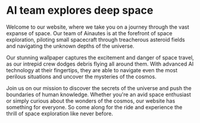<!--
Write me markdown content of website with wallpaper:

"A team of Ainautes piloting a small spacecraft through a dangerous asteroid field, with debris flying all around them."

The header of the page should not be copy of the text but rather a real content of the website which is using this wallpaper.
-->

<!--font:Montserrat-->

# AI team explores deep space

Welcome to our website, where we take you on a journey through the vast expanse of space. Our team of Ainautes is at the forefront of space exploration, piloting small spacecraft through treacherous asteroid fields and navigating the unknown depths of the universe.

Our stunning wallpaper captures the excitement and danger of space travel, as our intrepid crew dodges debris flying all around them. With advanced AI technology at their fingertips, they are able to navigate even the most perilous situations and uncover the mysteries of the cosmos.

Join us on our mission to discover the secrets of the universe and push the boundaries of human knowledge. Whether you're an avid space enthusiast or simply curious about the wonders of the cosmos, our website has something for everyone. So come along for the ride and experience the thrill of space exploration like never before.
